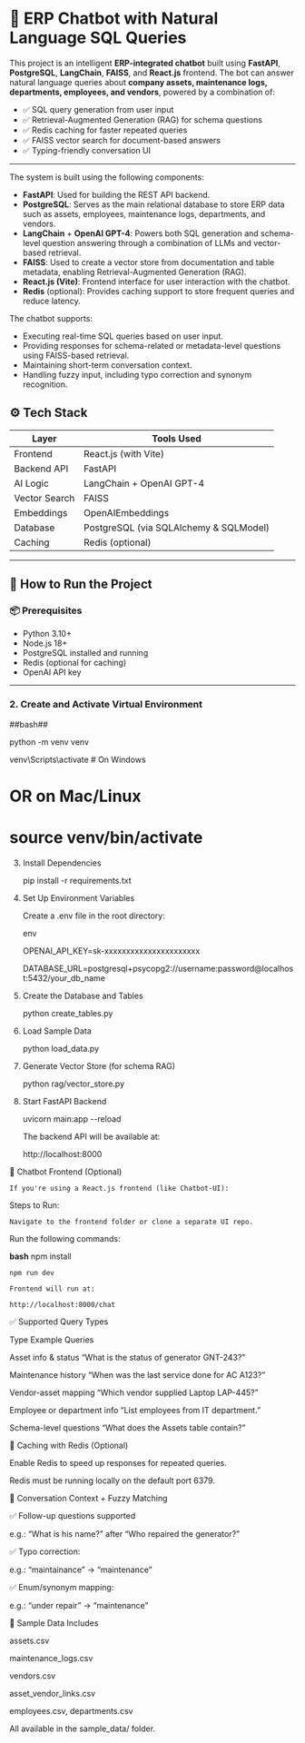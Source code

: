 # 🧠 ERP Chatbot with Natural Language SQL Queries

This project is an intelligent **ERP-integrated chatbot** built using **FastAPI**, **PostgreSQL**, **LangChain**, **FAISS**, and **React.js** frontend. The bot can answer natural language queries about **company assets, maintenance logs, departments, employees, and vendors**, powered by a combination of:

- ✅ SQL query generation from user input
- ✅ Retrieval-Augmented Generation (RAG) for schema questions
- ✅ Redis caching for faster repeated queries
- ✅ FAISS vector search for document-based answers
- ✅ Typing-friendly conversation UI

---
The system is built using the following components:

- **FastAPI**: Used for building the REST API backend.
- **PostgreSQL**: Serves as the main relational database to store ERP data such as assets, employees, maintenance logs, departments, and vendors.
- **LangChain** + **OpenAI GPT-4**: Powers both SQL generation and schema-level question answering through a combination of LLMs and vector-based retrieval.
- **FAISS**: Used to create a vector store from documentation and table metadata, enabling Retrieval-Augmented Generation (RAG).
- **React.js (Vite)**: Frontend interface for user interaction with the chatbot.
- **Redis** (optional): Provides caching support to store frequent queries and reduce latency.

The chatbot supports:
- Executing real-time SQL queries based on user input.
- Providing responses for schema-related or metadata-level questions using FAISS-based retrieval.
- Maintaining short-term conversation context.
- Handling fuzzy input, including typo correction and synonym recognition.

## ⚙️ Tech Stack

| Layer            | Tools Used                               |
|------------------|-------------------------------------------|
| Frontend         | React.js (with Vite)                      |
| Backend API      | FastAPI                                   |
| AI Logic         | LangChain + OpenAI GPT-4                  |
| Vector Search    | FAISS                                     |
| Embeddings       | OpenAIEmbeddings                          |
| Database         | PostgreSQL (via SQLAlchemy & SQLModel)    |
| Caching          | Redis (optional)                          |

---

## 🏁 How to Run the Project

### 📦 Prerequisites

- Python 3.10+
- Node.js 18+
- PostgreSQL installed and running
- Redis (optional for caching)
- OpenAI API key
---
### 2. Create and Activate Virtual Environment

##bash##


python -m venv venv


venv\Scripts\activate  # On Windows
# OR on Mac/Linux
# source venv/bin/activate

3. Install Dependencies

    pip install -r requirements.txt

4. Set Up Environment Variables
   
    Create a .env file in the root directory:

    env

    OPENAI_API_KEY=sk-xxxxxxxxxxxxxxxxxxxxxx

    DATABASE_URL=postgresql+psycopg2://username:password@localhost:5432/your_db_name

6. Create the Database and Tables

    python create_tables.py

7. Load Sample Data

    python load_data.py

8. Generate Vector Store (for schema RAG)

    python rag/vector_store.py

9. Start FastAPI Backend

    uvicorn main:app --reload

    The backend API will be available at:

    http://localhost:8000


💬 Chatbot Frontend (Optional)

    If you're using a React.js frontend (like Chatbot-UI):

Steps to Run:

    Navigate to the frontend folder or clone a separate UI repo.

Run the following commands:

**bash**
    npm install

    npm run dev

    Frontend will run at:

    http://localhost:8000/chat

✅ Supported Query Types

Type	Example Queries

Asset info & status	“What is the status of generator GNT-243?”

Maintenance history	“When was the last service done for AC A123?”

Vendor-asset mapping	“Which vendor supplied Laptop LAP-445?”

Employee or department info	“List employees from IT department.”

Schema-level questions	“What does the Assets table contain?”

🔁 Caching with Redis (Optional)

Enable Redis to speed up responses for repeated queries.

Redis must be running locally on the default port 6379.

🧠 Conversation Context + Fuzzy Matching

✅ Follow-up questions supported

e.g.: “What is his name?” after “Who repaired the generator?”


✅ Typo correction:

e.g.: “maintainance” → “maintenance”

✅ Enum/synonym mapping:

e.g.: “under repair” → “maintenance”

📃 Sample Data Includes


assets.csv

maintenance_logs.csv

vendors.csv

asset_vendor_links.csv

employees.csv, departments.csv

All available in the sample_data/ folder.
